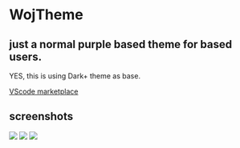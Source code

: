 # WojTheme

## just a normal purple based theme for based users.
YES, this is using Dark+ theme as base.

[VScode marketplace](https://marketplace.visualstudio.com/items?itemName=WojNotes.wojtheme)

## screenshots

![](https://i.imgur.com/Y6Al9b9.png)
![](https://i.imgur.com/xtuFa4J.png)
![](https://i.imgur.com/2ByS7X8.png)